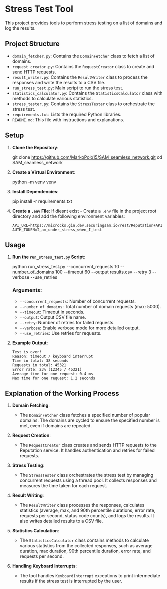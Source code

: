 # Stress Test Tool

This project provides tools to perform stress testing on a list of domains and log the results.

## Project Structure
- `domain_fetcher.py`: Contains the `DomainFetcher` class to fetch a list of domains.
- `request_creator.py`: Contains the `RequestCreator` class to create and send HTTP requests.
- `result_writer.py`: Contains the `ResultWriter` class to process the responses and write the results to a CSV file.
- `run_stress_test.py`: Main script to run the stress test.
- `statistics_calculator.py`: Contains the `StatisticsCalculator` class with methods to calculate various statistics.
- `stress_tester.py`: Contains the `StressTester` class to orchestrate the stress test.
- `requirements.txt`: Lists the required Python libraries.
- `README.md`: This file with instructions and explanations.

## Setup

1. **Clone the Repository**:

    git clone https://github.com/MarkoPolo15/SAM_seamless_network.git
    cd SAM_seamless_network


2. **Create a Virtual Environment**:

    python -m venv venv



3. **Install Dependencies**:

    pip install -r requirements.txt


4. **Create a `.env` File**:
    If diesnt exist - Create a `.env` file in the project root directory and add the following environment variables:
    ```plaintext
    API_URL=https://microcks.gin.dev.securingsam.io/rest/Reputation+API/1.0.0/domain/ranking/
    AUTH_TOKEN=I_am_under_stress_when_I_test
    ```

## Usage

1. **Run the `run_stress_test.py` Script**:

    python run_stress_test.py --concurrent_requests 10 --number_of_domains 100 --timeout 60 --output results.csv --retry 3 --verbose --use_retries


    ### Arguments:
    - `--concurrent_requests`: Number of concurrent requests.
    - `--number_of_domains`: Total number of domain requests (max: 5000).
    - `--timeout`: Timeout in seconds.
    - `--output`: Output CSV file name.
    - `--retry`: Number of retries for failed requests.
    - `--verbose`: Enable verbose mode for more detailed output.
    - `--use_retries`: Use retries for requests.

2. **Example Output**:
    ```
    Test is over!
    Reason: timeout / keyboard interrupt
    Time in total: 38 seconds
    Requests in total: 45321
    Error rate: 23% (12345 / 45321)
    Average time for one request: 0.4 ms
    Max time for one request: 1.2 seconds
    ```

## Explanation of the Working Process

1. **Domain Fetching**:
    - The `DomainFetcher` class fetches a specified number of popular domains. The domains are cycled to ensure the specified number is met, even if domains are repeated.

2. **Request Creation**:
    - The `RequestCreator` class creates and sends HTTP requests to the Reputation service. It handles authentication and retries for failed requests.

3. **Stress Testing**:
    - The `StressTester` class orchestrates the stress test by managing concurrent requests using a thread pool. It collects responses and measures the time taken for each request.

4. **Result Writing**:
    - The `ResultWriter` class processes the responses, calculates statistics (average, max, and 90th percentile durations, error rate, requests per second, status code counts), and logs the results. It also writes detailed results to a CSV file.

5. **Statistics Calculation**:
    - The `StatisticsCalculator` class contains methods to calculate various statistics from the collected responses, such as average duration, max duration, 90th percentile duration, error rate, and requests per second.

6. **Handling Keyboard Interrupts**:
    - The tool handles `KeyboardInterrupt` exceptions to print intermediate results if the stress test is interrupted by the user.


